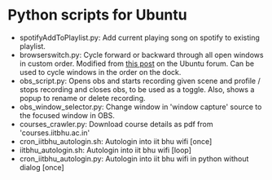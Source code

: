 # Python scripts for Ubuntu
* spotifyAddToPlaylist.py: Add current playing song on spotify to existing playlist.
* browserswitch.py: Cycle forward or backward through all open windows in custom order. Modified from [this post](https://ubuntuforums.org/showthread.php?t=1204947&p=10455867#post10455867) on the Ubuntu forum. Can be used to cycle windows in the order on the dock.
* obs_script.py: Opens obs and starts recording given scene and profile / stops recording and closes obs, to be used as a toggle. 
Also, shows a popup to rename or delete recording.
* obs\_window\_selector.py: Change window in 'window capture' source to the focused window in OBS.
* courses_crawler.py: Download course details as pdf from 'courses.iitbhu.ac.in'
* cron\_iitbhu\_autologin.sh: Autologin into iit bhu wifi [once]
* iitbhu\_autologin.sh: Autologin into iit bhu wifi [loop]
* cron\_iitbhu\_autologin.py: Autologin into iit bhu wifi in python without dialog [once]
